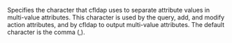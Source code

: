 Specifies the character that cfldap uses to separate attribute values in multi-value attributes. This character is used by the query, add, and modify action attributes, and
by cfldap to output multi-value attributes. The default character is the comma (,).
